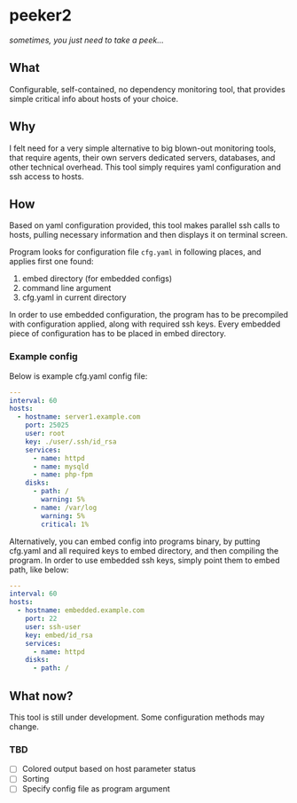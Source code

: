 # peeker2

*sometimes, you just need to take a peek...*

## What

Configurable, self-contained, no dependency monitoring tool, that provides simple critical info about hosts of your choice.

## Why

I felt need for a very simple alternative to big blown-out monitoring tools, that require agents, their own servers dedicated servers, databases, and other technical overhead. This tool simply requires yaml configuration and ssh access to hosts.

## How

Based on yaml configuration provided, this tool makes parallel ssh calls to hosts, pulling necessary information and then displays it on terminal screen.

Program looks for configuration file `cfg.yaml` in following places, and applies first one found:

1. embed directory (for embedded configs)
2. command line argument
3. cfg.yaml in current directory

In order to use embedded configuration, the program has to be precompiled with configuration applied, along with required ssh keys. Every embedded piece of configuration has to be placed in embed directory.

### Example config

Below is example cfg.yaml config file:

```yaml
---
interval: 60
hosts:
  - hostname: server1.example.com
    port: 25025
    user: root
    key: ./user/.ssh/id_rsa
    services:
      - name: httpd
      - name: mysqld
      - name: php-fpm
    disks:
      - path: /
        warning: 5%
      - name: /var/log
        warning: 5%
        critical: 1%
```

Alternatively, you can embed config into programs binary, by putting cfg.yaml and all required keys to embed directory, and then compiling the program. In order to use embedded ssh keys, simply point them to embed path, like below:

```yaml
---
interval: 60
hosts:
  - hostname: embedded.example.com
    port: 22
    user: ssh-user
    key: embed/id_rsa
    services:
      - name: httpd
    disks:
      - path: /
```

## What now?

This tool is still under development. Some configuration methods may change.

### TBD

* [ ] Colored output based on host parameter status
* [ ] Sorting
* [ ] Specify config file as program argument
